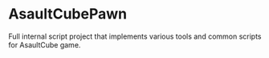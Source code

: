# AsaultCubePawn
Full  internal script project that implements various tools and common scripts for AsaultCube game. 
